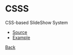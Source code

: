 # CSSS

CSS-based SlideShow System

* [Source](https://github.com/LeaVerou/CSSS)
* [Example](http://lea.verou.me/csss/sample-slideshow.html#intro)

[Back](0.md)
